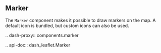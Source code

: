## Marker

The `Marker` component makes it possible to draw markers on the map. A default icon is bundled, but custom icons can also be used.

.. dash-proxy:: components.marker

.. api-doc:: dash_leaflet.Marker